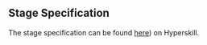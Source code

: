 ## Stage Specification

The stage specification can be found [here](https://hyperskill.org/projects/105/stages/572/implement)) on Hyperskill.